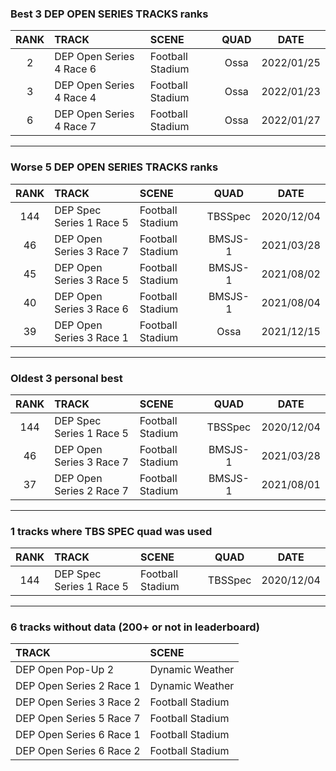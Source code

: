 ### Best 3 DEP OPEN SERIES TRACKS ranks
|RANK|TRACK|SCENE|QUAD|DATE|
|:---:|:---|:---|:---:|:---:|
|2|DEP Open Series 4 Race 6|Football Stadium|Ossa|2022/01/25|
|3|DEP Open Series 4 Race 4|Football Stadium|Ossa|2022/01/23|
|6|DEP Open Series 4 Race 7|Football Stadium|Ossa|2022/01/27|
---
### Worse 5 DEP OPEN SERIES TRACKS ranks
|RANK|TRACK|SCENE|QUAD|DATE|
|:---:|:---|:---|:---:|:---:|
|144|DEP Spec Series 1 Race 5|Football Stadium|TBSSpec|2020/12/04|
|46|DEP Open Series 3 Race 7|Football Stadium|BMSJS-1|2021/03/28|
|45|DEP Open Series 3 Race 5|Football Stadium|BMSJS-1|2021/08/02|
|40|DEP Open Series 3 Race 6|Football Stadium|BMSJS-1|2021/08/04|
|39|DEP Open Series 3 Race 1|Football Stadium|Ossa|2021/12/15|
---
### Oldest 3 personal best
|RANK|TRACK|SCENE|QUAD|DATE|
|:---:|:---|:---|:---:|:---:|
|144|DEP Spec Series 1 Race 5|Football Stadium|TBSSpec|2020/12/04|
|46|DEP Open Series 3 Race 7|Football Stadium|BMSJS-1|2021/03/28|
|37|DEP Open Series 2 Race 7|Football Stadium|BMSJS-1|2021/08/01|
---
### 1 tracks where TBS SPEC quad was used
|RANK|TRACK|SCENE|QUAD|DATE|
|:---:|:---|:---|:---:|:---:|
|144|DEP Spec Series 1 Race 5|Football Stadium|TBSSpec|2020/12/04|
---
### 6 tracks without data (200+ or not in leaderboard)
|TRACK|SCENE|
|:---|:---|
|DEP Open Pop-Up 2|Dynamic Weather|
|DEP Open Series 2 Race 1|Dynamic Weather|
|DEP Open Series 3 Race 2|Football Stadium|
|DEP Open Series 5 Race 7|Football Stadium|
|DEP Open Series 6 Race 1|Football Stadium|
|DEP Open Series 6 Race 2|Football Stadium|

